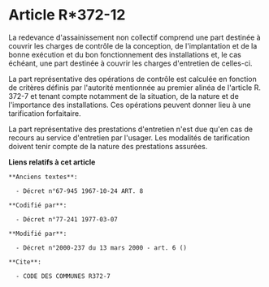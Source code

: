 # Article R*372-12

La redevance d'assainissement non collectif comprend une part destinée à couvrir les charges de contrôle de la conception, de
l'implantation et de la bonne exécution et du bon fonctionnement des installations et, le cas échéant, une part destinée à
couvrir les charges d'entretien de celles-ci.

La part représentative des opérations de contrôle est calculée en fonction de critères définis par l'autorité mentionnée au
premier alinéa de l'article R. 372-7 et tenant compte notamment de la situation, de la nature et de l'importance des
installations. Ces opérations peuvent donner lieu à une tarification forfaitaire.

La part représentative des prestations d'entretien n'est due qu'en cas de recours au service d'entretien par l'usager. Les
modalités de tarification doivent tenir compte de la nature des prestations assurées.

**Liens relatifs à cet article**

	**Anciens textes**:

	  - Décret n°67-945 1967-10-24 ART. 8

	**Codifié par**:

	  - Décret n°77-241 1977-03-07

	**Modifié par**:

	  - Décret n°2000-237 du 13 mars 2000 - art. 6 ()

	**Cite**:

	  - CODE DES COMMUNES R372-7

